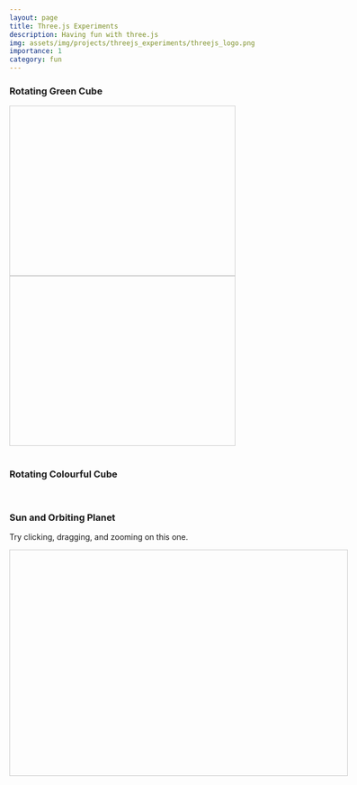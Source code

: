 ```yaml
---
layout: page
title: Three.js Experiments
description: Having fun with three.js
img: assets/img/projects/threejs_experiments/threejs_logo.png
importance: 1
category: fun
---
```


### Rotating Green Cube

<!-- Green Cube Container -->
<div id="green-cube-container" style="width: 400px; height: 300px; border: 1px solid #ccc;"></div>

<!-- Colourful Cube Container -->
<div id="colourful-cube-container" style="width: 400px; height: 300px; border: 1px solid #ccc;"></div>

<!-- Three.js Library -->
<script src="https://cdnjs.cloudflare.com/ajax/libs/three.js/r128/three.min.js"></script>

<!-- Green Cube Script -->
<script>
    (function() {
        const container = document.getElementById('green-cube-container');
        const scene = new THREE.Scene();
        const camera = new THREE.PerspectiveCamera(75, container.clientWidth / container.clientHeight, 0.1, 1000);
        const renderer = new THREE.WebGLRenderer();
        renderer.setSize(container.clientWidth, container.clientHeight);
        container.appendChild(renderer.domElement);

        const geometry = new THREE.BoxGeometry();
        const material = new THREE.MeshBasicMaterial({ color: 0x00ff00 });
        const cube = new THREE.Mesh(geometry, material);
        scene.add(cube);

        camera.position.z = 5;

        function animate() {
            requestAnimationFrame(animate);
            cube.rotation.x += 0.01;
            cube.rotation.y += 0.01;
            renderer.render(scene, camera);
        }
        animate();

        window.addEventListener('resize', () => {
            const containerWidth = container.clientWidth;
            const containerHeight = container.clientHeight;
            renderer.setSize(containerWidth, containerHeight);
            camera.aspect = containerWidth / containerHeight;
            camera.updateProjectionMatrix();
        });
    })();
</script>

<br>

### Rotating Colourful Cube

<!-- Colourful Cube Script -->
<script>
    (function() {
        const scene = new THREE.Scene();
        const camera = new THREE.PerspectiveCamera(75, window.innerWidth / window.innerHeight, 0.1, 1000);
        const renderer = new THREE.WebGLRenderer();
        renderer.setSize(window.innerWidth, window.innerHeight);
        document.getElementById('colourful-cube-container').appendChild(renderer.domElement);

        const geometry = new THREE.BoxGeometry();
        const material = new THREE.MeshBasicMaterial({ color: 0x00ff00 });
        const cube = new THREE.Mesh(geometry, material);
        scene.add(cube);

        camera.position.z = 5;

        function animate() {
            requestAnimationFrame(animate);
            cube.rotation.x += 0.01;
            cube.rotation.y += 0.01;
            const time = Date.now() * 0.002;
            cube.material.color.setHSL(Math.sin(time), 0.5, 0.5);
            renderer.render(scene, camera);
        }
        animate();

        window.addEventListener('resize', () => {
            const containerWidth = container.clientWidth;
            const containerHeight = container.clientHeight;
            renderer.setSize(containerWidth, containerHeight);
            camera.aspect = containerWidth / containerHeight;
            camera.updateProjectionMatrix();
        });
    })();
</script>

<br>

### Sun and Orbiting Planet

Try clicking, dragging, and zooming on this one.

<div id="solar-system-container-1" style="width: 600px; height: 400px; border: 1px solid #ccc;"></div>

<script src="https://cdn.jsdelivr.net/npm/three@0.128.0/examples/js/controls/OrbitControls.js"></script>

<script>
  // Set up the scene, camera, and renderer
  const container1 = document.getElementById('solar-system-container-1');
  const scene1 = new THREE.Scene();
  const camera1 = new THREE.PerspectiveCamera(75, container1.clientWidth / container1.clientHeight, 0.1, 1000);
  const renderer1 = new THREE.WebGLRenderer();
  renderer1.setSize(container1.clientWidth, container1.clientHeight);
  container1.appendChild(renderer1.domElement);

  // OrbitControls for camera panning and zooming
  const controls1 = new THREE.OrbitControls(camera1, renderer1.domElement);
  controls1.enableDamping = true;
  controls1.dampingFactor = 0.25;
  controls1.enableZoom = true;

  // Create the Sun (a large yellow sphere)
  const sunGeometry1 = new THREE.SphereGeometry(1.5, 32, 32);
  const sunMaterial1 = new THREE.MeshBasicMaterial({ color: 0xffff00 });
  const sun1 = new THREE.Mesh(sunGeometry1, sunMaterial1);
  scene1.add(sun1);

  // Create the planet (a smaller blue sphere)
  const planetGeometry1 = new THREE.SphereGeometry(0.5, 32, 32);
  const planetMaterial1 = new THREE.MeshBasicMaterial({ color: 0x0000ff });
  const planet1 = new THREE.Mesh(planetGeometry1, planetMaterial1);

  // Create a pivot point for the planet to orbit around the sun
  const pivot1 = new THREE.Object3D();
  pivot1.add(planet1);
  scene1.add(pivot1);

  // Position the planet at some distance from the sun
  planet1.position.x = 5;

  // Set camera position
  camera1.position.z = 10;

  // Animation loop
  function animate1() {
    requestAnimationFrame(animate1);

    // Rotate the pivot to simulate orbit
    pivot1.rotation.y += 0.01; // Orbit speed

    // Update controls
    controls1.update();

    // Render the scene
    renderer1.render(scene1, camera1);
  }
  animate1();

  // Handle window resize
  window.addEventListener('resize', () => {
    const containerWidth1 = container1.clientWidth;
    const containerHeight1 = container1.clientHeight;
    
    renderer1.setSize(containerWidth1, containerHeight1);
    camera1.aspect = containerWidth1 / containerHeight1;
    camera1.updateProjectionMatrix();
  });
</script>

<br>
